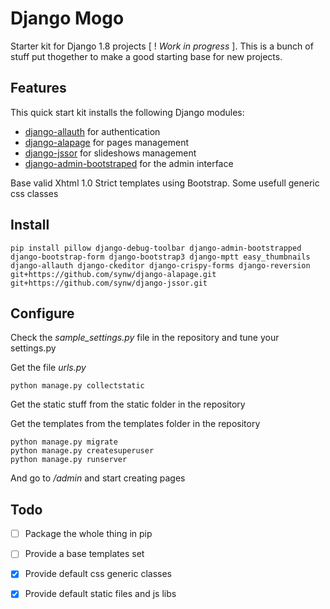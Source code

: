 Django Mogo
==============

Starter kit for Django 1.8 projects [ ! *Work in progress* ].
This is a bunch of stuff put thogether to make a good starting base for new projects.

Features
--------------

This quick start kit installs the following Django modules:

- [django-allauth](https://github.com/pennersr/django-allauth) for authentication
- [django-alapage](https://github.com/synw/django-alapage) for pages management
- [django-jssor](https://github.com/synw/django-jssor) for slideshows management
- [django-admin-bootstraped](https://github.com/django-admin-bootstrapped/django-admin-bootstrapped) for the admin interface

Base valid Xhtml 1.0 Strict templates using Bootstrap.
Some usefull generic css classes


Install
--------------

	pip install pillow django-debug-toolbar django-admin-bootstrapped django-bootstrap-form django-bootstrap3 django-mptt easy_thumbnails django-allauth django-ckeditor django-crispy-forms django-reversion git+https://github.com/synw/django-alapage.git git+https://github.com/synw/django-jssor.git


Configure
--------------

Check the *sample_settings.py* file in the repository and tune your settings.py

Get the file *urls.py*

	python manage.py collectstatic

Get the static stuff from the static folder in the repository

Get the templates from the templates folder in the repository

	python manage.py migrate
	python manage.py createsuperuser
	python manage.py runserver

And go to _/admin_ and start creating pages


Todo
--------------

- [ ] Package the whole thing in pip
- [ ] Provide a base templates set
- [x] Provide default css generic classes
- [x] Provide default static files and js libs


